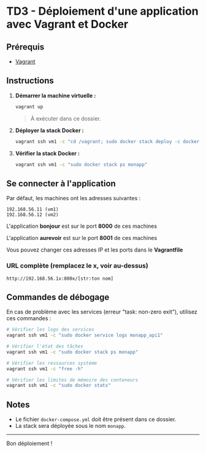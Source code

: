 # TD3 - Déploiement d'une application avec Vagrant et Docker

## Prérequis

- [Vagrant](https://www.vagrantup.com/)

## Instructions

1. **Démarrer la machine virtuelle :**
    ```bash
    vagrant up
    ```
    > À exécuter dans ce dossier.

2. **Déployer la stack Docker :**
    ```bash
    vagrant ssh vm1 -c "cd /vagrant; sudo docker stack deploy -c docker-compose.yml monapp"
    ```
3. **Vérifier la stack Docker :**
    ```bash
    vagrant ssh vm1 -c "sudo docker stack ps monapp"
    ```

## Se connecter à l'application

Par défaut, les machines ont les adresses suivantes :
```
192.168.56.11 (vm1)
192.168.56.12 (vm2)
```

L'application **bonjour** est sur le port **8000** de ces machines

L'application **aurevoir** est sur le port **8001** de ces machines

Vous pouvez changer ces adresses IP et les ports dans le **Vagrantfile**

### URL complète (remplacez le x, voir au-dessus)

```
http://192.168.56.1x:800x/[str:ton nom]
```

## Commandes de débogage

En cas de problème avec les services (erreur "task: non-zero exit"), utilisez ces commandes :

```bash
# Vérifier les logs des services
vagrant ssh vm1 -c "sudo docker service logs monapp_api1"

# Vérifier l'état des tâches
vagrant ssh vm1 -c "sudo docker stack ps monapp"

# Vérifier les ressources système
vagrant ssh vm1 -c "free -h"

# Vérifier les limites de mémoire des conteneurs
vagrant ssh vm1 -c "sudo docker stats"
```

## Notes

- Le fichier `docker-compose.yml` doit être présent dans ce dossier.
- La stack sera déployée sous le nom `monapp`.

---

Bon déploiement !